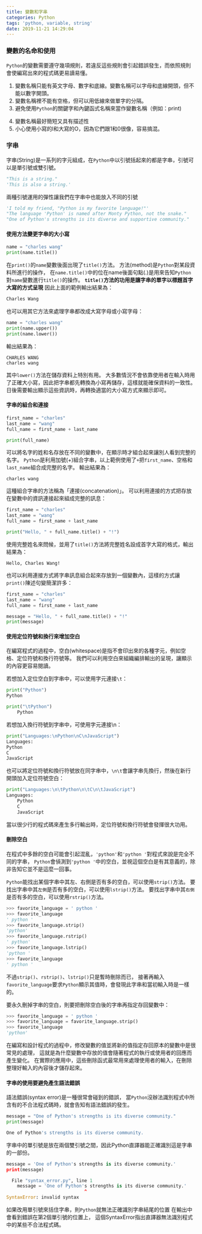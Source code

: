 ```yaml
---
title: 變數和字串
categories: Python
tags: 'python, variable, string'
date: 2019-11-21 14:29:04
---
```


### 變數的名命和使用
`Python`的變數需要遵守幾項規則，若違反這些規則會引起錯誤發生，而依照規則會使編寫出來的程式碼更易讀易懂。
1. 變數名稱只能有英文字母、數字和底線。變數名稱可以字母和底線開頭，但不能以數字開頭。
2. 變數名稱裡不能有空格，但可以用低線來做單字的分隔。
3. 避免使用`Python`的關鍵字和內鍵函式名稱來當作變數名稱（例如：print)
<!-- more -->
4. 變數名稱最好簡短又具有描述性
5. 小心使用小寫的l和大寫的O，因為它們跟1和0很像，容易搞混。

### 字串
字串(String)是一系列的字元組成，在`Python`中以引號括起來的都是字串，引號可以是單引號或雙引號。
```python
"This is a string."
'This is also a string.'
```
兩種引號運用的彈性讓我們在字串中也能放入不同的引號
```python
'I told my friend, "Python is my favorite language!"'
"The language 'Python' is named after Monty Python, not the snake."
"One of Python's strengths is its diverse and supportive community."
```

#### 使用方法變更字串的大小寫
```python
name = "charles wang"
print(name.title())
```
在`print()`的`name`變數後面出現了`title()`方法。
方法(method)是`Python`對某段資料所進行的操作，
在`name.title()`中的位在name後面句點(.)是用來告知`Python`對`name`變數進行`title()`的操作。
**`title()`方法的功用是讓字串的單字以標題首字大寫的方式呈現**
因此上面的範例輸出結果為：
```python
Charles Wang
```
也可以用其它方法來處理字串都改成大寫字母或小寫字母：
```python
name = "charles wang"
print(name.upper())
print(name.lower())
```
輸出結果為：
```text
CHARLES WANG
charles wang
```
其中`lower()`方法在儲存資料上特別有用。
大多數情況不會依靠使用者在輸入時用了正確大小寫，因此把字串都先轉換為小寫再儲存，這樣就能確保資料的一致性。
日後需要輸出顯示這些資訊時，再轉換適當的大小寫方式來顯示即可。

#### 字串的組合和連接
```python
first_name = "charles"
last_name = "wang"
full_name = first_name + last_name

print(full_name)
```
可以將名字的姓和名存放在不同的變數中，在顯示時才組合起來讓別人看到完整的名字。
`Python`是利用加號(+)組合字串，以上範例使用了`+`把`first_name`、空格和`last_name`組合成完整的名字。
輸出結果為：
```text
charles wang
```
這種組合字串的方法稱為「連接(concatenation)」。
可以利用連接的方式把存放在變數中的資訊連接起來組成完整的訊息：
```python
first_name = "charles"
last_name = "wang"
full_name = first_name + last_name

print("Hello, " + full_name.title() + "!")
```
使用完整姓名來問候，並用了`title()`方法將完整姓名設成首字大寫的格式，輸出結果為：
```text
Hello, Charles Wang!
```
也可以利用連接方式將字串訊息組合起來存放到一個變數內，這樣的方式讓`print()`陳述句變簡潔許多：
```python
first_name = "charles"
last_name = "wang"
full_name = first_name + last_name

message = "Hello, " + full_name.title() + "!"
print(message)
```

#### 使用定位符號和換行來增加空白
在編寫程式的過程中，空白(whitespace)是指不會印出來的各種字元，例如空格、定位符號和換行符號等。
我們可以利用空白來組織編排輸出的呈現，讓顯示的內容更容易閱讀。

若想加入定位空白到字串中，可以使用字元連接`\t`：
```python
print("Python")
Python

print("\tPython")
    Python
```
若想加入換行符號到字串中，可使用字元連接\n：
```python
print("Languages:\nPython\nC\nJavaScript")
Languages:
Python
C
JavaScript
```
也可以將定位符號和換行符號放在同字串中，`\n\t`會讓字串先換行，然後在新行開頭加入定位符號空白：
```python
print("Languages:\n\tPython\n\tC\n\tJavaScript")
Languages:
    Python
    C
    JavaScript
```
當以很少行的程式碼來產生多行輸出時，定位符號和換行符號會發揮很大功用。

#### 刪除空白
在程式中多餘的空白可能會引起混亂，`'python'`和`'python '`對程式來說是完全不同的字串，
`Python`會偵測到`'python '`中的空白，並視這個空白是有其意義的，除非告知它並不是這麼一回事。

`Python`能找出某個字串中其左、右側是否有多的空白，可以使用`strip()`方法。
要找出字串中其`左側`是否有多的空白，可以使用`lstrip()`方法。
要找出字串中其`右側`是否有多的空白，可以使用`rstrip()`方法。
```python
>>> favorite_language = ' python '
>>> favorite_language
' python '
>>> favorite_language.strip()
'python'
>>> favorite_language.rstrip()
' python'
>>> favorite_language.lstrip()
'python '
>>> favorite_language
' python '
```
不過`strip()`、`rstrip()`、`lstrip()`只是暫時刪除而已，
接著再輸入`favorite_language`要求`Python`顯示其值時，會發現此字串和當初輸入時是一樣的。

要永久刪掉字串的空白，則要把刪除空白後的字串再指定存回變數中：
```python
>>> favorite_language = ' python '
>>> favorite_language = favorite_language.strip()
>>> favorite_language
'python'
```
在編寫和設計程式的過程中，修改變數的值並將新的值指定存回原本的變數中是很常見的處理，
這就是為什麼變數中存放的值會隨著程式的執行或使用者的回應而產生變化。
在實際的應用中，這些刪除函式最常用來處理使用者的輸入，在刪除整理好輸入的內容後才儲存起來。

#### 字串的使用要避免產生語法錯誤
語法錯誤(syntax error)是一種很常會碰到的錯誤，
當`Python`沒辦法識別程式中所含有的不合法程式碼時，就會告知有語法錯誤的發生。
```python
message = "One of Python's strengths is its diverse community."
print(message)

One of Python's strengths is its diverse community.
```
字串中的單引號是放在兩個雙引號之間，因此Python直譯器能正確識別這是字串的一部份。

```python
message = 'One of Python's strengths is its diverse community.'
print(message)

  File "syntax_error.py", line 1
    message = 'One of Python's strengths is its diverse community.'
                             ^
SyntaxError: invalid syntax
```
如果改用單引號來括住字串，則`Python`就無法正確識別字串結尾的位置
在輸出中會看到錯誤在第2個單引號的位置上，
這個SyntaxError指出直譯器無法識別程式中的某些不合法程式碼。
